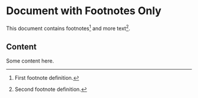 # Document with Footnotes Only

This document contains footnotes[^1] and more text[^second].

## Content

Some content here.

[^1]: First footnote definition.
[^second]: Second footnote definition.

